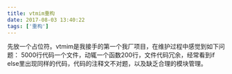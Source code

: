 ```yaml
---
title: vtmim重构
date: 2017-08-03 13:40:22
tags: ['重构']
---
```


先放一个占位符。vtmim是我接手的第一个我厂项目，在维护过程中感觉到如下问题：
5000行代码一个文件，动辄一个函数200行，文件代码冗余，经常看到if else里出现同样的代码，代码的注释文不对题，以及缺乏合理的模块管理。
